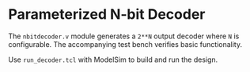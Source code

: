 # Parameterized N‑bit Decoder

The `nbitdecoder.v` module generates a `2**N` output decoder where `N` is configurable. The accompanying test bench verifies basic functionality.

Use `run_decoder.tcl` with ModelSim to build and run the design.
